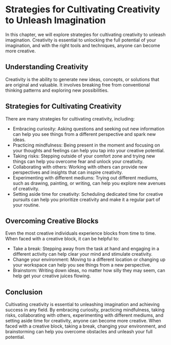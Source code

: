 Strategies for Cultivating Creativity to Unleash Imagination
===============================================================================================

In this chapter, we will explore strategies for cultivating creativity to unleash imagination. Creativity is essential to unlocking the full potential of your imagination, and with the right tools and techniques, anyone can become more creative.

Understanding Creativity
------------------------

Creativity is the ability to generate new ideas, concepts, or solutions that are original and valuable. It involves breaking free from conventional thinking patterns and exploring new possibilities.

Strategies for Cultivating Creativity
-------------------------------------

There are many strategies for cultivating creativity, including:

* Embracing curiosity: Asking questions and seeking out new information can help you see things from a different perspective and spark new ideas.
* Practicing mindfulness: Being present in the moment and focusing on your thoughts and feelings can help you tap into your creative potential.
* Taking risks: Stepping outside of your comfort zone and trying new things can help you overcome fear and unlock your creativity.
* Collaborating with others: Working with others can provide new perspectives and insights that can inspire creativity.
* Experimenting with different mediums: Trying out different mediums, such as drawing, painting, or writing, can help you explore new avenues of creativity.
* Setting aside time for creativity: Scheduling dedicated time for creative pursuits can help you prioritize creativity and make it a regular part of your routine.

Overcoming Creative Blocks
--------------------------

Even the most creative individuals experience blocks from time to time. When faced with a creative block, it can be helpful to:

* Take a break: Stepping away from the task at hand and engaging in a different activity can help clear your mind and stimulate creativity.
* Change your environment: Moving to a different location or changing up your workspace can help you see things from a new perspective.
* Brainstorm: Writing down ideas, no matter how silly they may seem, can help get your creative juices flowing.

Conclusion
----------

Cultivating creativity is essential to unleashing imagination and achieving success in any field. By embracing curiosity, practicing mindfulness, taking risks, collaborating with others, experimenting with different mediums, and setting aside time for creativity, anyone can become more creative. When faced with a creative block, taking a break, changing your environment, and brainstorming can help you overcome obstacles and unleash your full potential.
